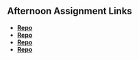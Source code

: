 ## Afternoon Assignment Links

* **[Repo](https://github.com/KylePep/vue-playground.git)**
* **[Repo](https://github.com/KylePep/vue-Gifted.git)**
* **[Repo](https://github.com/KylePep/summer23_gregslistVue.git)**
* **[Repo](https://github.com/KylePep/BloggerII.git)**
